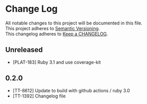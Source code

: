 # Change Log
All notable changes to this project will be documented in this file.  
This project adheres to [Semantic Versioning](http://semver.org/).  
This changelog adheres to [Keep a CHANGELOG](http://keepachangelog.com/).  

## Unreleased

- [PLAT-183] Ruby 3.1 and use coverage-kit

## 0.2.0

- [TT-8612] Update to build with github actions / ruby 3.0
- [TT-1392] Changelog file
